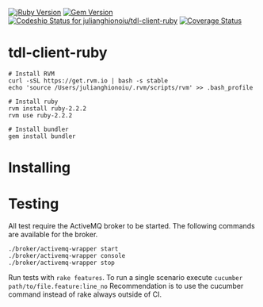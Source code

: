 [![jRuby Version](http://img.shields.io/badge/Ruby-2.2.2-blue.svg)](http://jruby.org/2015/07/09/jruby-9-0-0-0-rc2.html)
[![Gem Version](http://img.shields.io/gem/v/tdl-client-ruby.svg)](https://rubygems.org/search?query=tdl-client-ruby)
[![Codeship Status for julianghionoiu/tdl-client-ruby](https://img.shields.io/codeship/1072db10-0fc1-0133-f3de-1e6fe7bb1028.svg)](https://codeship.com/projects/91966)
[![Coverage Status](https://coveralls.io/repos/julianghionoiu/tdl-client-ruby/badge.svg?branch=master&service=github)](https://coveralls.io/github/julianghionoiu/tdl-client-ruby?branch=master)

# tdl-client-ruby

```
# Install RVM
curl -sSL https://get.rvm.io | bash -s stable
echo 'source /Users/julianghionoiu/.rvm/scripts/rvm' >> .bash_profile

# Install ruby
rvm install ruby-2.2.2
rvm use ruby-2.2.2

# Install bundler
gem install bundler
```

# Installing

# Testing

All test require the ActiveMQ broker to be started.
The following commands are available for the broker.

```
./broker/activemq-wrapper start
./broker/activemq-wrapper console
./broker/activemq-wrapper stop
```

Run tests with `rake features`.
To run a single scenario execute `cucumber path/to/file.feature:line_no`
Recommendation is to use the cucumber command instead of rake always outside of CI.

